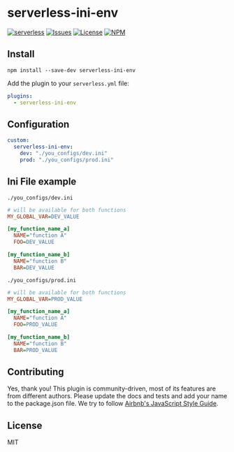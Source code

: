 # serverless-ini-env
[![serverless](http://public.serverless.com/badges/v3.svg)](http://www.serverless.com)
[![Issues](https://img.shields.io/github/issues/agutoli/serverless-ini-env.svg)](https://github.com/agutoli/serverless-ini-env/issues) [![License](https://img.shields.io/badge/license-MIT-blue.svg)](https://www.npmjs.com/package/serverless-ini-env)
[![NPM](https://img.shields.io/npm/v/serverless-ini-env.svg)](https://www.npmjs.com/package/serverless-ini-env)

## Install

`npm install --save-dev serverless-ini-env`

Add the plugin to your `serverless.yml` file:

```yaml
plugins:
  - serverless-ini-env
```

## Configuration
```yaml
custom:
  serverless-ini-env:
    dev: "./you_configs/dev.ini"
    prod: "./you_configs/prod.ini"
```

## Ini File example

`./you_configs/dev.ini`

```ini
# will be available for both functions
MY_GLOBAL_VAR=DEV_VALUE

[my_function_name_a]
  NAME="function A"
  FOO=DEV_VALUE

[my_function_name_b]
  NAME="function B"
  BAR=DEV_VALUE
```

`./you_configs/prod.ini`

```ini
# will be available for both functions
MY_GLOBAL_VAR=PROD_VALUE

[my_function_name_a]
  NAME="function A"
  FOO=PROD_VALUE

[my_function_name_b]
  NAME="function B"
  BAR=PROD_VALUE
```


## Contributing

Yes, thank you!
This plugin is community-driven, most of its features are from different authors.
Please update the docs and tests and add your name to the package.json file.
We try to follow [Airbnb's JavaScript Style Guide](https://github.com/airbnb/javascript).

## License

MIT
